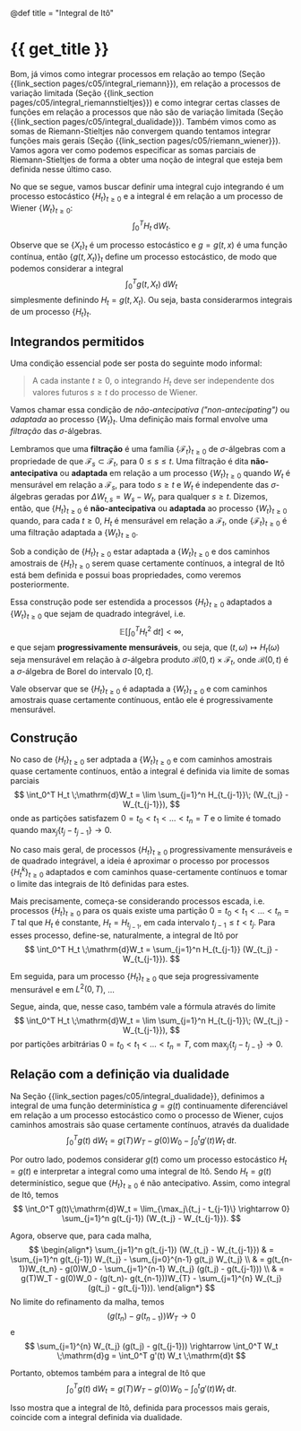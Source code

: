 @def title = "Integral de Itô"

# {{ get_title }}

Bom, já vimos como integrar processos em relação ao tempo (Seção {{link_section pages/c05/integral_riemann}}), em relação a processos de variação limitada (Seção {{link_section pages/c05/integral_riemannstieltjes}}) e como integrar certas classes de funções em relação a processos que não são de variação limitada (Seção {{link_section pages/c05/integral_dualidade}}). Também vimos como as somas de Riemann-Stieltjes não convergem quando tentamos integrar funções mais gerais (Seção {{link_section pages/c05/riemann_wiener}}). Vamos agora ver como podemos especificar as somas parciais de Riemann-Stieltjes de forma a obter uma noção de integral que esteja bem definida nesse último caso.

No que se segue, vamos buscar definir uma integral cujo integrando é um processo estocástico $\{H_t\}_{t\geq 0}$ e a integral é em relação a um processo de Wiener $\{W_t\}_{t\geq 0}$:
$$
\int_0^T H_t \;\mathrm{d}W_t.
$$

Observe que se $\{X_t\}_t$ é um processo estocástico e $g = g(t, x)$ é uma função contínua, então $\{g(t, X_t)\}_t$ define um processo estocástico, de modo que podemos considerar a integral
$$
\int_0^T g(t, X_t)\;\mathrm{d}W_t
$$
simplesmente definindo $H_t = g(t, X_t)$. Ou seja, basta considerarmos integrais de um processo $\{H_t\}_t$.

## Integrandos permitidos

Uma condição essencial pode ser posta do seguinte modo informal:

> A cada instante $t \geq 0$, o integrando $H_t$ deve ser independente dos valores futuros $s \geq t$ do processo de Wiener.

Vamos chamar essa condição de *não-antecipativa* *("non-antecipating")* ou *adaptada* ao processo $\{W_t\}_t$. Uma definição mais formal envolve uma *filtração* das $\sigma$-álgebras.

Lembramos que uma **filtração** é uma família $\{\mathcal{F}_t\}_{t\geq 0}$ de $\sigma$-álgebras com a propriedade de que $\mathcal{F}_s \subset \mathcal{F}_t$, para $0 \leq s \leq t$. Uma filtração é dita **não-antecipativa** ou **adaptada** em relação a um processo $\{W_t\}_{t\geq 0}$ quando $W_t$ é mensurável em relação a $\mathcal{F}_s$, para todo $s \geq t$ e $W_t$ é independente das $\sigma$-álgebras geradas por $\Delta W_{t, s} = W_s - W_t$, para qualquer $s \geq t$. Dizemos, então, que $\{H_t\}_{t\geq 0}$ é **não-antecipativa** ou **adaptada** ao processo $\{W_t\}_{t\geq 0}$ quando, para cada $t\geq 0$, $H_t$ é mensurável em relação a $\mathcal{F}_t$, onde $\{\mathcal{F}_t\}_{t\geq 0}$ é uma filtração adaptada a $\{W_t\}_{t\geq 0}$.

Sob a condição de $\{H_t\}_{t\geq 0}$ estar adaptada a $\{W_t\}_{t\geq 0}$ e dos caminhos amostrais de $\{H_t\}_{t\geq 0}$ serem quase certamente contínuos, a integral de Itô está bem definida e possui boas propriedades, como veremos posteriormente.

Essa construção pode ser estendida a processos $\{H_t\}_{t\geq 0}$ adaptados a $\{W_t\}_{t\geq 0}$ que sejam de quadrado integrável, i.e.
$$
\mathbb{E}\left[ \int_0^T  H_t^2 \;\mathrm{d}t \right]  < \infty,
$$
e que sejam **progressivamente mensuráveis**, ou seja, que $(t, \omega) \mapsto H_t(\omega)$ seja mensurável em relação à $\sigma$-álgebra produto $\mathcal{B}(0, t) \times \mathcal{F}_t$, onde $\mathcal{B}(0, t)$ é a $\sigma$-álgebra de Borel do intervalo $[0, t]$.

Vale observar que se $\{H_t\}_{t\geq 0}$ é adaptada a $\{W_t\}_{t\geq 0}$ e com caminhos amostrais quase certamente contínuous, então ele é progressivamente mensurável.

## Construção

No caso de $\{H_t\}_{t\geq 0}$ ser adptada a $\{W_t\}_{t \geq 0}$ e com caminhos amostrais quase certamente contínuos, então a integral é definida via limite de somas parciais
$$
\int_0^T H_t \;\mathrm{d}W_t = \lim \sum_{j=1}^n H_{t_{j-1}}\; (W_{t_j} - W_{t_{j-1}}),
$$
onde as partições satisfazem $0 = t_0 < t_1 < \ldots < t_n = T$ e o limite é tomado quando $\max_j\{t_j - t_{j-1}\} \rightarrow 0$.

No caso mais geral, de processos $\{H_t\}_{t\geq 0}$ progressivamente mensuráveis e de quadrado integrável, a ideia é aproximar o processo por processos $\{H_t^k\}_{t \geq 0}$ adaptados e com caminhos quase-certamente contínuos e tomar o limite das integrais de Itô definidas para estes.

Mais precisamente, começa-se considerando processos escada, i.e. processos $\{H_t\}_{t\geq 0}$ para os quais existe uma partição $0 = t_0 < t_1 < \ldots < t_n = T$ tal que $H_t$ é constante, $H_t = H_{t_{j-1}}$, em cada intervalo $t_{j-1} \leq t < t_j$. Para esses processo, define-se, naturalmente, a integral de Itô por
$$
\int_0^T H_t \;\mathrm{d}W_t = \sum_{j=1}^n H_{t_{j-1}} (W_{t_j} - W_{t_{j-1}}).
$$

Em seguida, para um processo $\{H_t\}_{t \geq 0}$ que seja progressivamente mensurável e em $L^2(0, T)$, ...


Segue, ainda, que, nesse caso, também vale a fórmula através do limite
$$
\int_0^T H_t \;\mathrm{d}W_t = \lim \sum_{j=1}^n H_{t_{j-1}}\; (W_{t_j} - W_{t_{j-1}}),
$$
por partições arbitrárias $0 = t_0 < t_1 < \ldots < t_n = T$, com $\max_j\{t_j - t_{j-1}\} \rightarrow 0$.

## Relação com a definição via dualidade

Na Seção {{link_section pages/c05/integral_dualidade}}, definimos a integral de uma função determinística $g=g(t)$ continuamente diferenciável em relação a um processo estocástico como o processo de Wiener, cujos caminhos amostrais são quase certamente contínuos, através da dualidade
$$
\int_0^T g(t)\;\mathrm{d}W_t = g(T)W_T - g(0)W_0 - \int_0^t g'(t)W_t \;\mathrm{d}t.
$$

Por outro lado, podemos considerar $g(t)$ como um processo estocástico $H_t = g(t)$ e interpretar a integral como uma integral de Itô. Sendo $H_t = g(t)$ determinístico, segue que $\{H_t\}_{t\geq 0}$ é não antecipativo. Assim, como integral de Itô, temos
$$
\int_0^T g(t)\;\mathrm{d}W_t = \lim_{\max_j\{t_j - t_{j-1}\} \rightarrow 0} \sum_{j=1}^n g(t_{j-1}) (W_{t_j} - W_{t_{j-1}}).
$$

Agora, observe que, para cada malha,
$$
\begin{align*}
\sum_{j=1}^n g(t_{j-1}) (W_{t_j} - W_{t_{j-1}}) & = \sum_{j=1}^n g(t_{j-1}) W_{t_j} - \sum_{j=0}^{n-1} g(t_j) W_{t_j} \\
& = g(t_{n-1})W_{t_n} - g(0)W_0 - \sum_{j=1}^{n-1} W_{t_j} (g(t_j) - g(t_{j-1})) \\
& = g(T)W_T - g(0)W_0 - (g(t_n)- g(t_{n-1}))W_{T} - \sum_{j=1}^{n} W_{t_j} (g(t_j) - g(t_{j-1})).
\end{align*}
$$
No limite do refinamento da malha, temos
$$
(g(t_n)- g(t_{n-1}))W_{T} \rightarrow 0
$$
e
$$
\sum_{j=1}^{n} W_{t_j} (g(t_j) - g(t_{j-1})) \rightarrow \int_0^T W_t \;\mathrm{d}g = \int_0^T g'(t) W_t \;\mathrm{d}t
$$

Portanto, obtemos também para a integral de Itô que
$$
\int_0^T g(t)\;\mathrm{d}W_t = g(T)W_T - g(0)W_0 - \int_0^t g'(t)W_t \;\mathrm{d}t.
$$

Isso mostra que a integral de Itô, definida para processos mais gerais, coincide com a integral definida via dualidade.
